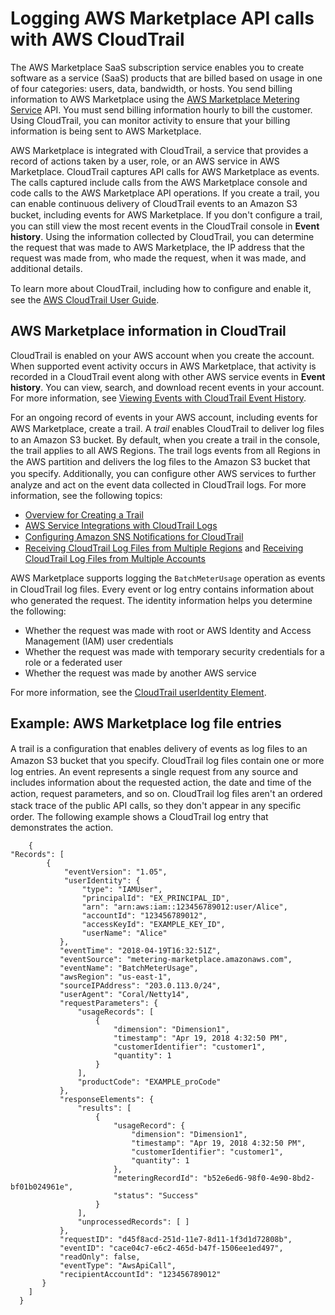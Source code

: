 # Logging AWS Marketplace API calls with AWS CloudTrail<a name="logging-aws-marketplace-api-calls-with-aws-cloudtrail"></a>

 The AWS Marketplace SaaS subscription service enables you to create software as a service \(SaaS\) products that are billed based on usage in one of four categories: users, data, bandwidth, or hosts\. You send billing information to AWS Marketplace using the [AWS Marketplace Metering Service](https://docs.aws.amazon.com/marketplacemetering/latest/APIReference/Welcome.html) API\. You must send billing information hourly to bill the customer\. Using CloudTrail, you can monitor activity to ensure that your billing information is being sent to AWS Marketplace\. 

 AWS Marketplace is integrated with CloudTrail, a service that provides a record of actions taken by a user, role, or an AWS service in AWS Marketplace\. CloudTrail captures API calls for AWS Marketplace as events\. The calls captured include calls from the AWS Marketplace console and code calls to the AWS Marketplace API operations\. If you create a trail, you can enable continuous delivery of CloudTrail events to an Amazon S3 bucket, including events for AWS Marketplace\. If you don't conﬁgure a trail, you can still view the most recent events in the CloudTrail console in **Event history**\. Using the information collected by CloudTrail, you can determine the request that was made to AWS Marketplace, the IP address that the request was made from, who made the request, when it was made, and additional details\. 

 To learn more about CloudTrail, including how to conﬁgure and enable it, see the [AWS CloudTrail User Guide](https://docs.aws.amazon.com/awscloudtrail/latest/userguide/)\. 

## AWS Marketplace information in CloudTrail<a name="aws-marketplace-information-in-cloudtrail"></a>

 CloudTrail is enabled on your AWS account when you create the account\. When supported event activity occurs in AWS Marketplace, that activity is recorded in a CloudTrail event along with other AWS service events in **Event history**\. You can view, search, and download recent events in your account\. For more information, see [Viewing Events with CloudTrail Event History](http://docs.aws.amazon.com/awscloudtrail/latest/userguide/view-cloudtrail-events.html)\. 

 For an ongoing record of events in your AWS account, including events for AWS Marketplace, create a trail\. A *trail* enables CloudTrail to deliver log ﬁles to an Amazon S3 bucket\. By default, when you create a trail in the console, the trail applies to all AWS Regions\. The trail logs events from all Regions in the AWS partition and delivers the log ﬁles to the Amazon S3 bucket that you specify\. Additionally, you can conﬁgure other AWS services to further analyze and act on the event data collected in CloudTrail logs\. For more information, see the following topics: 
+  [Overview for Creating a Trail](https://docs.aws.amazon.com/awscloudtrail/latest/userguide/cloudtrail-create-and-update-a-trail.html) 
+  [AWS Service Integrations with CloudTrail Logs](https://docs.aws.amazon.com/awscloudtrail/latest/userguide/cloudtrail-aws-service-specific-topics.html#cloudtrail-aws-service-specific-topics-integrations) 
+  [Conﬁguring Amazon SNS Notiﬁcations for CloudTrail](https://docs.aws.amazon.com/awscloudtrail/latest/userguide/getting_notifications_top_level.html) 
+  [Receiving CloudTrail Log Files from Multiple Regions](https://docs.aws.amazon.com/awscloudtrail/latest/userguide/receive-cloudtrail-log-files-from-multiple-regions.html) and [Receiving CloudTrail Log Files from Multiple Accounts](https://docs.aws.amazon.com/awscloudtrail/latest/userguide/cloudtrail-receive-logs-from-multiple-accounts.html) 

 AWS Marketplace supports logging the `BatchMeterUsage` operation as events in CloudTrail log ﬁles\. Every event or log entry contains information about who generated the request\. The identity information helps you determine the following: 
+  Whether the request was made with root or AWS Identity and Access Management \(IAM\) user credentials
+  Whether the request was made with temporary security credentials for a role or a federated user
+  Whether the request was made by another AWS service

 For more information, see the [CloudTrail userIdentity Element](http://docs.aws.amazon.com/awscloudtrail/latest/userguide/cloudtrail-event-reference-user-identity.html)\. 

## Example: AWS Marketplace log file entries<a name="example-aws-marketplace-log-file-entries"></a>

 A trail is a conﬁguration that enables delivery of events as log ﬁles to an Amazon S3 bucket that you specify\. CloudTrail log ﬁles contain one or more log entries\. An event represents a single request from any source and includes information about the requested action, the date and time of the action, request parameters, and so on\. CloudTrail log ﬁles aren't an ordered stack trace of the public API calls, so they don't appear in any speciﬁc order\. The following example shows a CloudTrail log entry that demonstrates the action\. 

```
    {
"Records": [
        {
            "eventVersion": "1.05",
            "userIdentity": { 
                "type": "IAMUser",
                "principalId": "EX_PRINCIPAL_ID",
                "arn": "arn:aws:iam::123456789012:user/Alice", 
                "accountId": "123456789012",
                "accessKeyId": "EXAMPLE_KEY_ID", 
                "userName": "Alice"
           },
           "eventTime": "2018-04-19T16:32:51Z",
           "eventSource": "metering-marketplace.amazonaws.com", 
           "eventName": "BatchMeterUsage",
           "awsRegion": "us-east-1", 
           "sourceIPAddress": "203.0.113.0/24", 
           "userAgent": "Coral/Netty14", 
           "requestParameters": {
               "usageRecords": [
                   {
                       "dimension": "Dimension1", 
                       "timestamp": "Apr 19, 2018 4:32:50 PM", 
                       "customerIdentifier": "customer1", 
                       "quantity": 1
                   }
               ],
               "productCode": "EXAMPLE_proCode"
           },
           "responseElements": { 
               "results": [
                   {
                       "usageRecord": {
                           "dimension": "Dimension1", 
                           "timestamp": "Apr 19, 2018 4:32:50 PM", 
                           "customerIdentifier": "customer1", 
                           "quantity": 1
                       },
                       "meteringRecordId": "b52e6ed6-98f0-4e90-8bd2-bf01b024961e", 
                       "status": "Success"
                   }
               ],
               "unprocessedRecords": [ ]
           },
           "requestID": "d45f8acd-251d-11e7-8d11-1f3d1d72808b", 
           "eventID": "cace04c7-e6c2-465d-b47f-1506ee1ed497", 
           "readOnly": false,
           "eventType": "AwsApiCall", 
           "recipientAccountId": "123456789012"
       }
    ]
  }
```